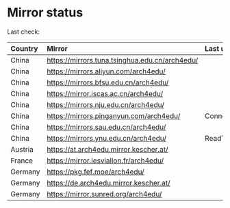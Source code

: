 <script src="./time.js"></script>
# Mirror status
Last check: <script type="text/javascript">localize(1679469427.880751);</script>

|Country|Mirror|Last update|
|:------|:-----|:----------|
|China|https://mirrors.tuna.tsinghua.edu.cn/arch4edu/|<script type="text/javascript">localize(1679424340);</script>|
|China|https://mirrors.aliyun.com/arch4edu/|<script type="text/javascript">localize(1679380416);</script>|
|China|https://mirrors.bfsu.edu.cn/arch4edu/|<script type="text/javascript">localize(1679424340);</script>|
|China|https://mirror.iscas.ac.cn/arch4edu/|<script type="text/javascript">localize(1679424340);</script>|
|China|https://mirrors.nju.edu.cn/arch4edu/|<script type="text/javascript">localize(1679380416);</script>|
|China|https://mirrors.pinganyun.com/arch4edu/|ConnectionError|
|China|https://mirrors.sau.edu.cn/arch4edu/|<script type="text/javascript">localize(1673850842);</script>|
|China|https://mirrors.ynu.edu.cn/arch4edu/|ReadTimeout|
|Austria|https://at.arch4edu.mirror.kescher.at/|<script type="text/javascript">localize(1679424340);</script>|
|France|https://mirror.lesviallon.fr/arch4edu/|<script type="text/javascript">localize(1679424340);</script>|
|Germany|https://pkg.fef.moe/arch4edu/|<script type="text/javascript">localize(1679424340);</script>|
|Germany|https://de.arch4edu.mirror.kescher.at/|<script type="text/javascript">localize(1679424340);</script>|
|Germany|https://mirror.sunred.org/arch4edu/|<script type="text/javascript">localize(1679424340);</script>|

<script src="./tablefilter/tablefilter.js"></script>
<script src="./table.js"></script>